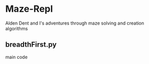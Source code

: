 # Maze-Repl
Alden Dent and I's adventures through maze solving and creation algorithms
## breadthFirst.py
main code
